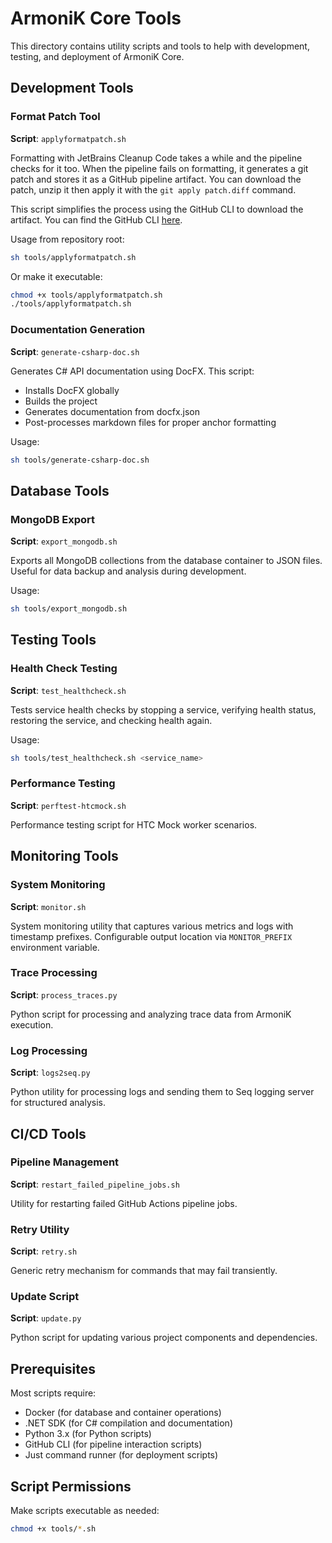 # ArmoniK Core Tools

This directory contains utility scripts and tools to help with development, testing, and deployment of ArmoniK Core.

## Development Tools

### Format Patch Tool
**Script**: `applyformatpatch.sh`

Formatting with JetBrains Cleanup Code takes a while and the pipeline checks for it too.
When the pipeline fails on formatting, it generates a git patch and stores it as a GitHub pipeline artifact.
You can download the patch, unzip it then apply it with the `git apply patch.diff` command.

This script simplifies the process using the GitHub CLI to download the artifact.
You can find the GitHub CLI [here](https://cli.github.com/).

Usage from repository root:
```bash
sh tools/applyformatpatch.sh
```

Or make it executable:
```bash
chmod +x tools/applyformatpatch.sh
./tools/applyformatpatch.sh
```

### Documentation Generation
**Script**: `generate-csharp-doc.sh`

Generates C# API documentation using DocFX. This script:
- Installs DocFX globally
- Builds the project
- Generates documentation from docfx.json
- Post-processes markdown files for proper anchor formatting

Usage:
```bash
sh tools/generate-csharp-doc.sh
```

## Database Tools

### MongoDB Export
**Script**: `export_mongodb.sh`

Exports all MongoDB collections from the database container to JSON files.
Useful for data backup and analysis during development.

Usage:
```bash
sh tools/export_mongodb.sh
```

## Testing Tools

### Health Check Testing
**Script**: `test_healthcheck.sh`

Tests service health checks by stopping a service, verifying health status, restoring the service, and checking health again.

Usage:
```bash
sh tools/test_healthcheck.sh <service_name>
```

### Performance Testing
**Script**: `perftest-htcmock.sh`

Performance testing script for HTC Mock worker scenarios.

## Monitoring Tools

### System Monitoring
**Script**: `monitor.sh`

System monitoring utility that captures various metrics and logs with timestamp prefixes.
Configurable output location via `MONITOR_PREFIX` environment variable.

### Trace Processing
**Script**: `process_traces.py`

Python script for processing and analyzing trace data from ArmoniK execution.

### Log Processing
**Script**: `logs2seq.py`

Python utility for processing logs and sending them to Seq logging server for structured analysis.

## CI/CD Tools

### Pipeline Management
**Script**: `restart_failed_pipeline_jobs.sh`

Utility for restarting failed GitHub Actions pipeline jobs.

### Retry Utility
**Script**: `retry.sh`

Generic retry mechanism for commands that may fail transiently.

### Update Script
**Script**: `update.py`

Python script for updating various project components and dependencies.

## Prerequisites

Most scripts require:
- Docker (for database and container operations)
- .NET SDK (for C# compilation and documentation)
- Python 3.x (for Python scripts)
- GitHub CLI (for pipeline interaction scripts)
- Just command runner (for deployment scripts)

## Script Permissions

Make scripts executable as needed:
```bash
chmod +x tools/*.sh
```
